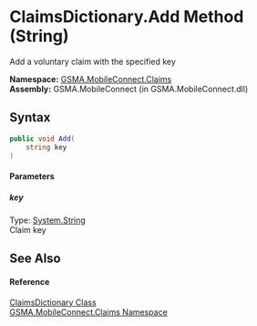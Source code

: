 ClaimsDictionary.Add Method (String)
====================================
Add a voluntary claim with the specified key

**Namespace:** [GSMA.MobileConnect.Claims][1]  
**Assembly:** GSMA.MobileConnect (in GSMA.MobileConnect.dll)

Syntax
------

```csharp
public void Add(
	string key
)
```

#### Parameters

##### *key*
Type: [System.String][2]  
Claim key


See Also
--------

#### Reference
[ClaimsDictionary Class][3]  
[GSMA.MobileConnect.Claims Namespace][1]  

[1]: ../README.md
[2]: http://msdn.microsoft.com/en-us/library/s1wwdcbf
[3]: README.md
[4]: ../../_icons/Help.png
